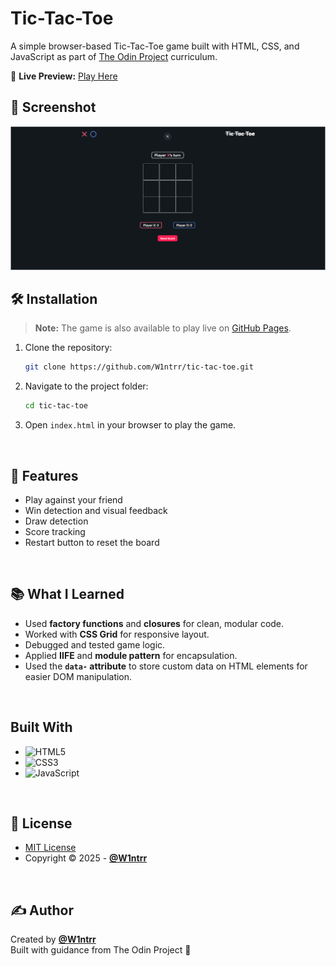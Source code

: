 # Tic-Tac-Toe

A simple browser-based Tic-Tac-Toe game built with HTML, CSS, and JavaScript as part of [The Odin Project](https://www.theodinproject.com/lessons/node-path-javascript-tic-tac-toe) curriculum.

🔗 **Live Preview:** [Play Here](https://w1ntrr.github.io/tic-tac-toe/)

## 📸 Screenshot
![Game Screenshot](https://github.com/W1ntrr/tic-tac-toe/blob/7bf2d7b2f6abe98068fb1f7e2c0ed665ac6ecac6/Screenshot.png)

## 🛠️ Installation

> **Note:** The game is also available to play live on [GitHub Pages](https://w1ntrr.github.io/tic-tac-toe/).

1. Clone the repository:
    ```bash
    git clone https://github.com/W1ntrr/tic-tac-toe.git
    ```
2. Navigate to the project folder:
    ```bash
    cd tic-tac-toe
    ```
3. Open `index.html` in your browser to play the game.

<br>

## 🚀 Features

- Play against your friend
- Win detection and visual feedback
- Draw detection
- Score tracking
- Restart button to reset the board

<br>

## 📚 What I Learned

- Used **factory functions** and **closures** for clean, modular code.
- Worked with **CSS Grid** for responsive layout.
- Debugged and tested game logic.
- Applied **IIFE** and **module pattern** for encapsulation.
- Used the **`data-` attribute** to store custom data on HTML elements for easier DOM manipulation.

<br>

## Built With
- ![HTML5](https://img.shields.io/badge/HTML5-e34c26?style=for-the-badge&logo=html5&logoColor=white)
- ![CSS3](https://img.shields.io/badge/CSS3-264de4?style=for-the-badge&logo=css3&logoColor=white)
- ![JavaScript](https://img.shields.io/badge/JavaScript-f7df1e?style=for-the-badge&logo=javascript&logoColor=black)

<br>

## 📜 License

- [MIT License](https://github.com/W1ntrr/tic-tac-toe/blob/main/LICENSE)
- Copyright © 2025 - **[@W1ntrr](https://github.com/W1ntrr)**

<br>

## ✍️ Author

Created by **[@W1ntrr](https://github.com/W1ntrr)**  
Built with guidance from The Odin Project 🙌

